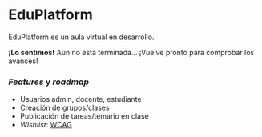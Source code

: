 # EduPlatform

EduPlatform es un aula virtual en desarrollo.

**¡Lo sentimos!** Aún no está terminada... ¡Vuelve pronto para comprobar los avances!

### _Features_ y _roadmap_

* Usuarios admin, docente, estudiante
* Creación de grupos/clases
* Publicación de tareas/temario en clase
* _Wishlist_: [WCAG](https://www.w3.org/TR/WCAG21/)

